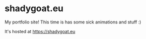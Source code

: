 # shadygoat.eu

My portfolio site! This time is has some sick animations and stuff :)

It's hosted at https://shadygoat.eu
